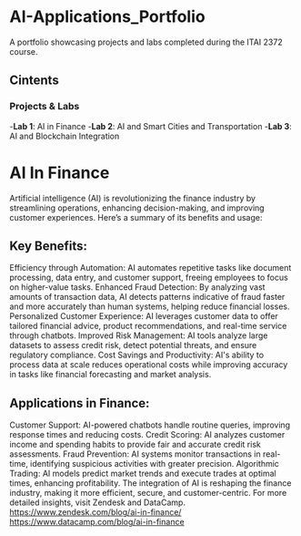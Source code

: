 # AI-Applications_Portfolio
A portfolio showcasing projects and labs completed during the ITAI 2372 course.
## Cintents

### Projects & Labs
-**Lab 1**: AI in Finance
-**Lab 2**: AI and Smart Cities and Transportation
-**Lab 3**: AI and Blockchain Integration

# AI In Finance
Artificial intelligence (AI) is revolutionizing the finance industry by streamlining operations, enhancing decision-making, and improving customer experiences. Here’s a summary of its benefits and usage:
## Key Benefits:
Efficiency through Automation: AI automates repetitive tasks like document processing, data entry, and customer support, freeing employees to focus on higher-value tasks.
Enhanced Fraud Detection: By analyzing vast amounts of transaction data, AI detects patterns indicative of fraud faster and more accurately than human systems, helping reduce financial losses.
Personalized Customer Experience: AI leverages customer data to offer tailored financial advice, product recommendations, and real-time service through chatbots.
Improved Risk Management: AI tools analyze large datasets to assess credit risk, detect potential threats, and ensure regulatory compliance.
Cost Savings and Productivity: AI's ability to process data at scale reduces operational costs while improving accuracy in tasks like financial forecasting and market analysis.
## Applications in Finance:
Customer Support: AI-powered chatbots handle routine queries, improving response times and reducing costs.
Credit Scoring: AI analyzes customer income and spending habits to provide fair and accurate credit risk assessments.
Fraud Prevention: AI systems monitor transactions in real-time, identifying suspicious activities with greater precision.
Algorithmic Trading: AI models predict market trends and execute trades at optimal times, enhancing profitability.
The integration of AI is reshaping the finance industry, making it more efficient, secure, and customer-centric. For more detailed insights, visit Zendesk and DataCamp.
https://www.zendesk.com/blog/ai-in-finance/
https://www.datacamp.com/blog/ai-in-finance
